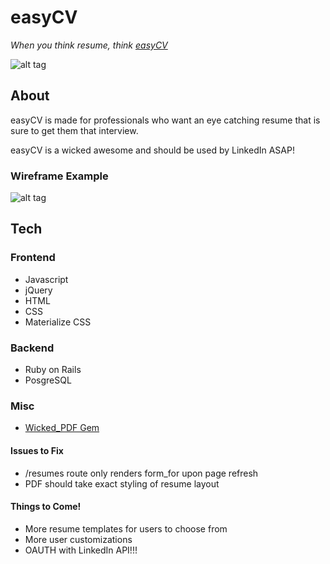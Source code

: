 # easyCV
*When you think resume, think [easyCV](https://easycv.herokuapp.com/)*


![alt tag](https://media.giphy.com/media/o0vwzuFwCGAFO/giphy.gif)

## About

easyCV is made for professionals who want an eye catching resume 
that is sure to get them that interview. 

easyCV is a wicked awesome and should be used by LinkedIn ASAP!

### Wireframe Example

![alt tag](http://i.imgur.com/IodFqn4m.jpg)


## Tech

### Frontend
* Javascript
* jQuery
* HTML
* CSS
* Materialize CSS

### Backend
* Ruby on Rails
* PosgreSQL

### Misc
* [Wicked_PDF Gem](https://github.com/mileszs/wicked_pdf)

#### Issues to Fix
* /resumes route only renders form_for upon page refresh
* PDF should take exact styling of resume layout

#### Things to Come!
* More resume templates for users to choose from
* More user customizations
* OAUTH with LinkedIn API!!!
